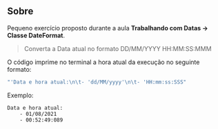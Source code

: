 ## Sobre

Pequeno exercício proposto durante a aula **Trabalhando com Datas -> Classe DateFormat**.

> Converta a Data atual no formato DD/MM/YYYY HH:MM:SS:MMM

O código imprime no terminal a hora atual da execução no seguinte formato:

```java
"'Data e hora atual:\n\t- 'dd/MM/yyyy'\n\t- 'HH:mm:ss:SSS"
```
Exemplo:
```
Data e hora atual:
	- 01/08/2021
	- 00:52:49:089
```